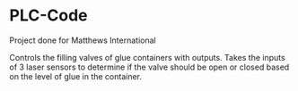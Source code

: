 # PLC-Code
Project done for Matthews International

Controls the filling valves of glue containers with outputs.
Takes the inputs of 3 laser sensors to determine if the valve should be open or closed based on the level of glue in the container.
